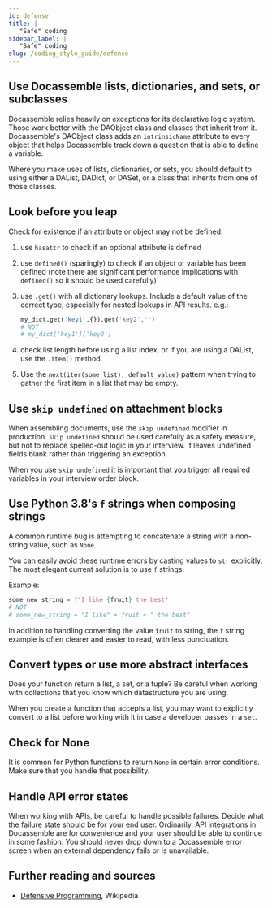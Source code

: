 ```yaml
---
id: defense
title: |
   "Safe" coding
sidebar_label: |
   "Safe" coding
slug: /coding_style_guide/defense
---
```


## Use Docassemble lists, dictionaries, and sets, or subclasses

Docassemble relies heavily on exceptions for its declarative logic
system. Those work better with the DAObject class and classes that
inherit from it. Docassemble's DAObject class adds an `intrinsicName`
attribute to every object that helps Docassemble track down a question
that is able to define a variable.

Where you make uses of lists, dictionaries, or sets, you should
default to using either a DAList, DADict, or DASet, or a class that
inherits from one of those classes.

## Look before you leap

Check for existence if an attribute or object may not be defined:

1. use `hasattr` to check if an optional attribute is defined
1. use `defined()` (sparingly) to check if an object or variable has been
   defined (note there are significant performance implications with `defined()`
   so it should be used carefully)
1. use `.get()` with all dictionary lookups. Include a default value of the
   correct type, especially for nested lookups in API results.
   e.g.:

   ```python
   my_dict.get('key1',{}).get('key2','')
   # NOT
   # my_dict['key1']['key2']
   ```
1. check list length before using a list index, or if you are using a DAList,
   use the `.item()` method.
1. Use the `next(iter(some_list), default_value)` pattern when trying to gather
   the first item in a list that may be empty.


## Use `skip undefined` on attachment blocks

When assembling documents, use the `skip undefined` modifier in production.
`skip undefined` should be used carefully as a safety measure, but not
to replace spelled-out logic in your interview. It leaves undefined fields
blank rather than triggering an exception.

When you use `skip undefined` it is important that you trigger all required
variables in your interview order block.

## Use Python 3.8's `f` strings when composing strings

A common runtime bug is attempting to concatenate a string with a non-string
value, such as `None`.

You can easily avoid these runtime errors by casting values to `str` explicitly.
The most elegant current solution is to use `f` strings.

Example:

```python
some_new_string = f"I like {fruit} the best"
# NOT 
# some_new_string = "I like" + fruit + " the best"
```

In addition to handling converting the value `fruit` to string, the `f` string
example is often clearer and easier to read, with less punctuation.

## Convert types or use more abstract interfaces

Does your function return a list, a set, or a tuple? Be careful when working
with collections that you know which datastructure you are using.

When you create a function that accepts a list, you may want to explicitly
convert to a list before working with it in case a developer passes in a `set`.

## Check for None

It is common for Python functions to return `None` in certain error
conditions. Make sure that you handle that possibility.

## Handle API error states

When working with APIs, be careful to handle possible failures. Decide what the
failure state should be for your end user. Ordinarily, API integrations in
Docassemble are for convenience and your user should be able to continue in some
fashion. You should never drop down to a Docassemble error screen when an
external dependency fails or is unavailable.

## Further reading and sources

* [Defensive Programming](https://en.wikipedia.org/wiki/Defensive_programming), Wikipedia
